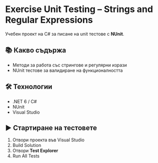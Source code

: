 # Exercise Unit Testing – Strings and Regular Expressions

Учебен проект на C# за писане на unit тестове с **NUnit**.

## 📚 Какво съдържа
- Методи за работа със стрингове и регулярни изрази
- NUnit тестове за валидиране на функционалността

## 🛠️ Технологии
- .NET 6 / C#
- NUnit
- Visual Studio

## ▶️ Стартиране на тестовете
1. Отвори проекта във Visual Studio
2. Build Solution
3. Отвори **Test Explorer**
4. Run All Tests
